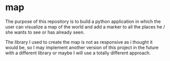 # map
The purpose of this repository is to build a python application in which the user can visualize a map of the world and add a marker to all the places he / she wants to see or has already seen.

The library I used to create the map is not as responsive as i thought it would be, so I may implement another version of this project in the future with a different library or maybe I  will use a totally different approach.
